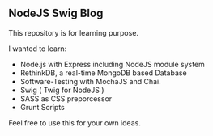 
NodeJS Swig Blog
----------------
This repository is for learning purpose.

I wanted to learn:

 - Node.js with Express including NodeJS module system
 - RethinkDB, a real-time MongoDB based Database
 - Software-Testing with MochaJS and Chai.
 - Swig ( Twig for NodeJS )
 - SASS as CSS preporcessor
 - Grunt Scripts

Feel free to use this for your own ideas.

